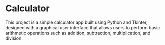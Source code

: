 # Calculator
This project is a simple calculator app built using Python and Tkinter, designed with a graphical user interface that allows users to perform basic arithmetic operations such as addition, subtraction, multiplication, and division.
